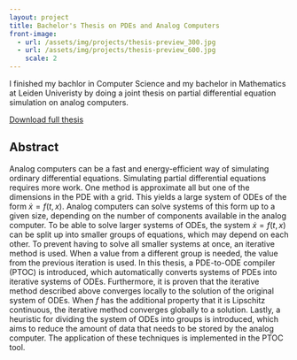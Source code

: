 ```yaml
---
layout: project
title: Bachelor's Thesis on PDEs and Analog Computers
front-image:
  - url: /assets/img/projects/thesis-preview_300.jpg
  - url: /assets/img/projects/thesis-preview_600.jpg
    scale: 2
---
```


I finished my bachlor in Computer Science and my bachelor in Mathematics at Leiden Univeristy by doing a joint thesis on partial differential equation simulation on analog computers.

<a class="center-button" href="">Download full thesis</a>

## Abstract

Analog computers can be a fast and energy-efficient way of simulating ordinary differential equations.
Simulating partial differential equations requires more work. One method is approximate all but
one of the dimensions in the PDE with a grid. This yields a large system of ODEs of the form
$\dot x = f(t, x)$. Analog computers can solve systems of this form up to a given size, depending on
the number of components available in the analog computer. To be able to solve larger systems of
ODEs, the system $\dot x = f(t, x)$ can be split up into smaller groups of equations, which may depend
on each other. To prevent having to solve all smaller systems at once, an iterative method is used.
When a value from a different group is needed, the value from the previous iteration is used.
In this thesis, a PDE-to-ODE compiler (PTOC) is introduced, which automatically converts
systems of PDEs into iterative systems of ODEs. Furthermore, it is proven that the iterative
method described above converges locally to the solution of the original system of ODEs. When $f$
has the additional property that it is Lipschitz continuous, the iterative method converges globally
to a solution. Lastly, a heuristic for dividing the system of ODEs into groups is introduced, which
aims to reduce the amount of data that needs to be stored by the analog computer. The application
of these techniques is implemented in the PTOC tool.